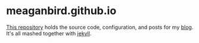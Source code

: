 # meaganbird.github.io

[This repository](http://github.com/meaganbird/meaganbird.github.io) holds the source code, configuration, and posts for my [blog](http://blog.meaganbird.com/).
It's all mashed together with [jekyll](http://github.com/mojombo/jekyll).
